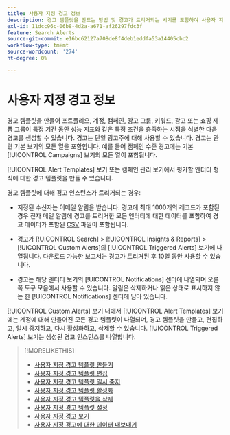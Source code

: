 ```yaml
---
title: 사용자 지정 경고 정보
description: 경고 템플릿을 만드는 방법 및 경고가 트리거되는 시기를 포함하여 사용자 지정 경고에 대해 알아봅니다.
exl-id: 11dcc96c-06b8-4d2a-a671-af26297fdc3f
feature: Search Alerts
source-git-commit: e16bc62127a708de8f4deb1eddfa53a14405cbc2
workflow-type: tm+mt
source-wordcount: '274'
ht-degree: 0%

---
```


# 사용자 지정 경고 정보

경고 템플릿을 만들어 포트폴리오, 계정, 캠페인, 광고 그룹, 키워드, 광고 또는 쇼핑 제품 그룹이 특정 기간 동안 성능 지표와 같은 특정 조건을 충족하는 시점을 식별한 다음 경고를 생성할 수 있습니다. 경고는 단일 광고주에 대해 사용할 수 있습니다. 경고는 관련 기본 보기의 모든 열을 포함합니다. 예를 들어 캠페인 수준 경고에는 기본 [!UICONTROL Campaigns] 보기의 모든 열이 포함됩니다.

[!UICONTROL Alert Templates] 보기 또는 캠페인 관리 보기에서 평가할 엔터티 형식에 대한 경고 템플릿을 만들 수 있습니다.

경고 템플릿에 대해 경고 인스턴스가 트리거되는 경우:

* 지정된 수신자는 이메일 알림을 받습니다. 경고에 최대 1000개의 레코드가 포함된 경우 전자 메일 알림에 경고를 트리거한 모든 엔터티에 대한 데이터를 포함하여 경고 데이터가 포함된 [CSV](/help/search-social-commerce/glossary.md#c-d) 파일이 포함됩니다.

* 경고가 [!UICONTROL Search] > [!UICONTROL Insights & Reports] > [!UICONTROL Custom Alerts]의 [!UICONTROL Triggered Alerts] 보기에 나열됩니다. 다운로드 가능한 보고서는 경고가 트리거된 후 10일 동안 사용할 수 있습니다.

* 경고는 해당 엔터티 보기의 [!UICONTROL Notifications] 센터에 나열되며 오른쪽 도구 모음에서 사용할 수 있습니다. 알림은 삭제하거나 읽은 상태로 표시하지 않는 한 [!UICONTROL Notifications] 센터에 남아 있습니다.

[!UICONTROL Custom Alerts] 보기 내에서 [!UICONTROL Alert Templates] 보기에는 계정에 대해 만들어진 모든 경고 템플릿이 나열되며, 경고 템플릿을 만들고, 편집하고, 일시 중지하고, 다시 활성화하고, 삭제할 수 있습니다. [!UICONTROL Triggered Alerts] 보기는 생성된 경고 인스턴스를 나열합니다.

>[!MORELIKETHIS]
>
>* [사용자 지정 경고 템플릿 만들기](alert-template-create.md)
>* [사용자 지정 경고 템플릿 편집](alert-template-edit.md)
>* [사용자 지정 경고 템플릿 일시 중지](alert-template-pause.md)
>* [사용자 지정 경고 템플릿 활성화](alert-template-activate.md)
>* [사용자 지정 경고 템플릿을 삭제](alert-template-delete.md)
>* [사용자 지정 경고 템플릿 설정](alert-template-settings.md)
>* [사용자 지정 경고 보기](alert-view.md)
>* [사용자 지정 경고에 대한 데이터 내보내기](alert-export-data.md)
